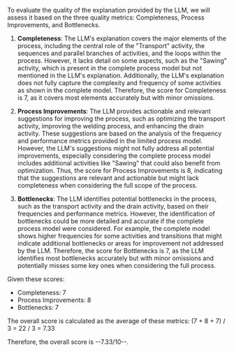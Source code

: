 To evaluate the quality of the explanation provided by the LLM, we will assess it based on the three quality metrics: Completeness, Process Improvements, and Bottlenecks.

1. **Completeness**: The LLM's explanation covers the major elements of the process, including the central role of the "Transport" activity, the sequences and parallel branches of activities, and the loops within the process. However, it lacks detail on some aspects, such as the "Sawing" activity, which is present in the complete process model but not mentioned in the LLM's explanation. Additionally, the LLM's explanation does not fully capture the complexity and frequency of some activities as shown in the complete model. Therefore, the score for Completeness is 7, as it covers most elements accurately but with minor omissions.

2. **Process Improvements**: The LLM provides actionable and relevant suggestions for improving the process, such as optimizing the transport activity, improving the welding process, and enhancing the drain activity. These suggestions are based on the analysis of the frequency and performance metrics provided in the limited process model. However, the LLM's suggestions might not fully address all potential improvements, especially considering the complete process model includes additional activities like "Sawing" that could also benefit from optimization. Thus, the score for Process Improvements is 8, indicating that the suggestions are relevant and actionable but might lack completeness when considering the full scope of the process.

3. **Bottlenecks**: The LLM identifies potential bottlenecks in the process, such as the transport activity and the drain activity, based on their frequencies and performance metrics. However, the identification of bottlenecks could be more detailed and accurate if the complete process model were considered. For example, the complete model shows higher frequencies for some activities and transitions that might indicate additional bottlenecks or areas for improvement not addressed by the LLM. Therefore, the score for Bottlenecks is 7, as the LLM identifies most bottlenecks accurately but with minor omissions and potentially misses some key ones when considering the full process.

Given these scores:
- Completeness: 7
- Process Improvements: 8
- Bottlenecks: 7

The overall score is calculated as the average of these metrics: (7 + 8 + 7) / 3 = 22 / 3 = 7.33

Therefore, the overall score is --7.33/10--.